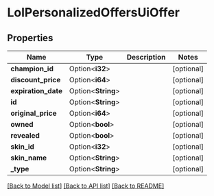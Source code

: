 # LolPersonalizedOffersUiOffer

## Properties

Name | Type | Description | Notes
------------ | ------------- | ------------- | -------------
**champion_id** | Option<**i32**> |  | [optional]
**discount_price** | Option<**i64**> |  | [optional]
**expiration_date** | Option<**String**> |  | [optional]
**id** | Option<**String**> |  | [optional]
**original_price** | Option<**i64**> |  | [optional]
**owned** | Option<**bool**> |  | [optional]
**revealed** | Option<**bool**> |  | [optional]
**skin_id** | Option<**i32**> |  | [optional]
**skin_name** | Option<**String**> |  | [optional]
**_type** | Option<**String**> |  | [optional]

[[Back to Model list]](../README.md#documentation-for-models) [[Back to API list]](../README.md#documentation-for-api-endpoints) [[Back to README]](../README.md)


